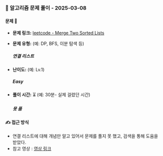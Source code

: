 ### 📝 알고리즘 문제 풀이 - 2025-03-08

#### 문제 📖

- **문제 링크:** [leetcode - Merge Two Sorted Lists](https://leetcode.com/problems/merge-two-sorted-lists/description/)

- **문제 유형:** (예: DP, BFS, 이분 탐색 등)

  ##### 연결 리스트

- **난이도:** (예: Lv.1)

  ##### Easy

- **풀이 시간:** ⏳ (예: 30분- 실제 걸렸던 시간)
  ##### 못 품

#### ✍ 접근 방식

- 연결 리스트에 대해 개념만 알고 있어서 문제를 풀지 못 했고, 검색을 통해 도움을 받았다.
- 참고 영상 : [영상 링크](https://www.google.com/search?q=leetcode+21%EB%B2%88+%EC%9E%90%EB%B0%94%EC%8A%A4%ED%81%AC%EB%A6%BD%ED%8A%B8&rlz=1C5CHFA_enKR982KR982&oq=leetcode+21%EB%B2%88+%EC%9E%90%EB%B0%94%EC%8A%A4%ED%81%AC%EB%A6%BD%ED%8A%B8&gs_lcrp=EgZjaHJvbWUyBggAEEUYOdIBCjEyMDM2ajBqMTWoAgCwAgA&sourceid=chrome&ie=UTF-8#fpstate=ive&vld=cid:cfbe9754,vid:GE5MZHhc3dw,st:0
)